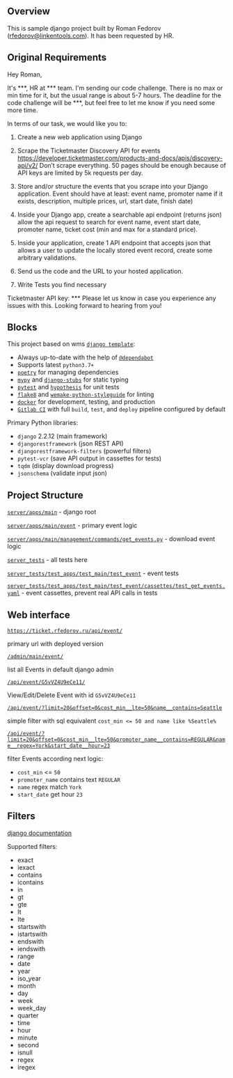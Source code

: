 ## Overview

This is sample django project built by Roman Fedorov (rfedorov@linkentools.com). 
It has been requested by HR.

## Original Requirements

Hey Roman,

It's ***, HR at *** team. I'm sending our code challenge. 
There is no max or min time for it, but the usual range is about 5-7 hours. 
The deadline for the code challenge will be ***, but feel free to let me know if you need some more time.

In terms of our task, we would like you to:

1. Create a new web application using Django

2. Scrape the Ticketmaster Discovery API for events
https://developer.ticketmaster.com/products-and-docs/apis/discovery-api/v2/
Don’t scrape everything. 50 pages should be enough because of API keys are limited by 5k requests per day.

3. Store and/or structure the events that you scrape into your Django application. Event should have at least: event name, promoter name if it exists, description, multiple prices, url, start date, finish date)

4. Inside your Django app, create a searchable api endpoint (returns json) allow the api request to search for event name, event start date, promoter name, ticket cost (min and max for a standard price).

5. Inside your application, create 1 API endpoint that accepts json that allows a user to update the locally stored event record, create some arbitrary validations.

6. Send us the code and the URL to your hosted application.

7. Write Tests you find necessary

Ticketmaster API key: ***
Please let us know in case you experience any issues with this.
Looking forward to hearing from you!

## Blocks

This project based on wms [`django template`](README_wms.md):

- Always up-to-date with the help of [`@dependabot`](https://dependabot.com/)
- Supports latest `python3.7+`
- [`poetry`](https://github.com/python-poetry/poetry) for managing dependencies
- [`mypy`](https://mypy.readthedocs.io) and [`django-stubs`](https://github.com/typeddjango/django-stubs) for static typing
- [`pytest`](https://pytest.org/) and [`hypothesis`](https://github.com/HypothesisWorks/hypothesis) for unit tests
- [`flake8`](http://flake8.pycqa.org/en/latest/) and [`wemake-python-styleguide`](https://wemake-python-styleguide.readthedocs.io/en/latest/) for linting
- [`docker`](https://www.docker.com/) for development, testing, and production
- [`Gitlab CI`](https://about.gitlab.com/gitlab-ci/) with full `build`, `test`, and `deploy` pipeline configured by default

Primary Python libraries:

- `django` 2.2.12 (main framework)
- `djangorestframework` (json REST API)
- `djangorestframework-filters` (powerful filters)
- `pytest-vcr` (save API output in cassettes for tests)
- `tqdm` (display download progress)
- `jsonschema` (validate input json)

## Project Structure

[`server/apps/main`](server/apps/main) - django root

[`server/apps/main/event`](server/apps/main/event) - primary event logic

[`server/apps/main/management/commands/get_events.py`](server/apps/main/management/commands/get_events.py) - download event logic

[`server_tests`](server_tests) - all tests here

[`server_tests/test_apps/test_main/test_event`](server_tests/test_apps/test_main/test_event) - event tests

[`server_tests/test_apps/test_main/test_event/cassettes/test_get_events.yaml`](server_tests/test_apps/test_main/test_event/cassettes/test_get_events.yaml) - event cassettes, prevent real API calls in tests 

## Web interface

[`https://ticket.rfedorov.ru/api/event/`](https://ticket.rfedorov.ru/api/event/) 

primary url with deployed version

[`/admin/main/event/`](https://ticket.rfedorov.ru/admin/main/event/)
 
list all Events in default django admin

[`/api/event/G5vVZ4U9eCe11/`](https://ticket.rfedorov.ru/api/event/G5vVZ4U9eCe11/)

View/Edit/Delete Event with id `G5vVZ4U9eCe11`

[`/api/event/?limit=20&offset=0&cost_min__lte=50&name__contains=Seattle`](https://ticket.rfedorov.ru/api/event/?limit=20&offset=0&cost_min__lte=50&name__contains=Seattle)

simple filter with sql equivalent `cost_min <= 50 and name like %Seattle%`

[`/api/event/?limit=20&offset=0&cost_min__lte=50&promoter_name__contains=REGULAR&name__regex=York&start_date__hour=23`](https://ticket.rfedorov.ru/api/event/?limit=20&offset=0&cost_min__lte=50&promoter_name__contains=REGULAR&name__regex=York&start_date__hour=23)

filter Events according next logic:
- `cost_min` <= `50`
- `promoter_name` contains text `REGULAR`
- `name` regex match `York`
- `start_date` get hour `23`

## Filters
[django documentation](https://docs.djangoproject.com/en/3.0/ref/models/querysets/#field-lookups)

Supported filters:
- exact
- iexact
- contains
- icontains
- in
- gt
- gte
- lt
- lte
- startswith
- istartswith
- endswith
- iendswith
- range
- date
- year
- iso_year
- month
- day
- week
- week_day
- quarter
- time
- hour
- minute
- second
- isnull
- regex
- iregex
